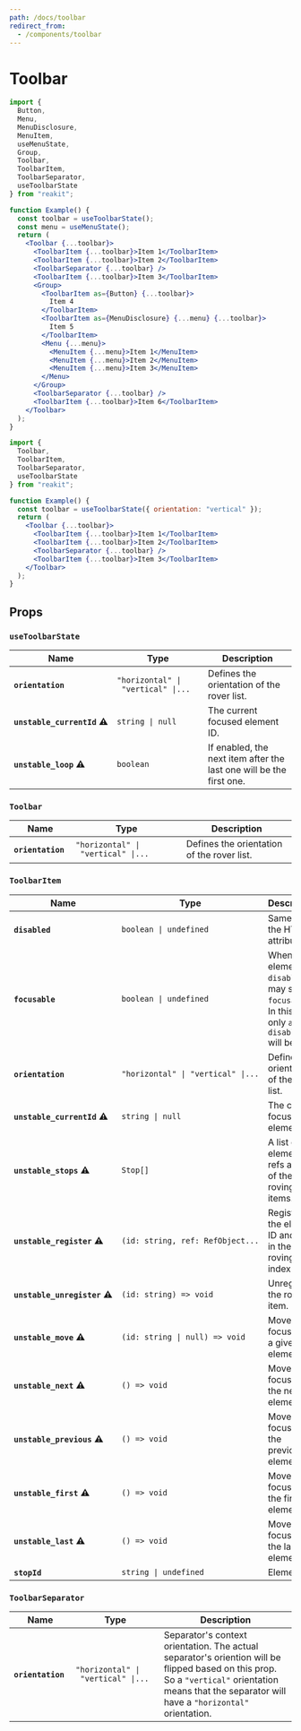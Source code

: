 ```yaml
---
path: /docs/toolbar
redirect_from:
  - /components/toolbar
---
```


# Toolbar

```jsx
import {
  Button,
  Menu,
  MenuDisclosure,
  MenuItem,
  useMenuState,
  Group,
  Toolbar,
  ToolbarItem,
  ToolbarSeparator,
  useToolbarState
} from "reakit";

function Example() {
  const toolbar = useToolbarState();
  const menu = useMenuState();
  return (
    <Toolbar {...toolbar}>
      <ToolbarItem {...toolbar}>Item 1</ToolbarItem>
      <ToolbarItem {...toolbar}>Item 2</ToolbarItem>
      <ToolbarSeparator {...toolbar} />
      <ToolbarItem {...toolbar}>Item 3</ToolbarItem>
      <Group>
        <ToolbarItem as={Button} {...toolbar}>
          Item 4
        </ToolbarItem>
        <ToolbarItem as={MenuDisclosure} {...menu} {...toolbar}>
          Item 5
        </ToolbarItem>
        <Menu {...menu}>
          <MenuItem {...menu}>Item 1</MenuItem>
          <MenuItem {...menu}>Item 2</MenuItem>
          <MenuItem {...menu}>Item 3</MenuItem>
        </Menu>
      </Group>
      <ToolbarSeparator {...toolbar} />
      <ToolbarItem {...toolbar}>Item 6</ToolbarItem>
    </Toolbar>
  );
}
```

```jsx
import {
  Toolbar,
  ToolbarItem,
  ToolbarSeparator,
  useToolbarState
} from "reakit";

function Example() {
  const toolbar = useToolbarState({ orientation: "vertical" });
  return (
    <Toolbar {...toolbar}>
      <ToolbarItem {...toolbar}>Item 1</ToolbarItem>
      <ToolbarItem {...toolbar}>Item 2</ToolbarItem>
      <ToolbarSeparator {...toolbar} />
      <ToolbarItem {...toolbar}>Item 3</ToolbarItem>
    </Toolbar>
  );
}
```

## Props

<!-- Automatically generated -->

### `useToolbarState`

| Name | Type | Description |
|------|------|-------------|
| <strong><code>orientation</code>&nbsp;</strong> | <code title="&#34;horizontal&#34; &#124; &#34;vertical&#34; &#124; undefined">&#34;horizontal&#34;&nbsp;&#124;&nbsp;&#34;vertical&#34;&nbsp;&#124;...</code> | Defines the orientation of the rover list. |
| <strong><code>unstable_currentId</code>&nbsp;⚠️</strong> | <code>string&nbsp;&#124;&nbsp;null</code> | The current focused element ID. |
| <strong><code>unstable_loop</code>&nbsp;⚠️</strong> | <code>boolean</code> | If enabled, the next item after the last one will be the first one. |

### `Toolbar`

| Name | Type | Description |
|------|------|-------------|
| <strong><code>orientation</code>&nbsp;</strong> | <code title="&#34;horizontal&#34; &#124; &#34;vertical&#34; &#124; undefined">&#34;horizontal&#34;&nbsp;&#124;&nbsp;&#34;vertical&#34;&nbsp;&#124;...</code> | Defines the orientation of the rover list. |

### `ToolbarItem`

| Name | Type | Description |
|------|------|-------------|
| <strong><code>disabled</code>&nbsp;</strong> | <code>boolean&nbsp;&#124;&nbsp;undefined</code> | Same as the HTML attribute. |
| <strong><code>focusable</code>&nbsp;</strong> | <code>boolean&nbsp;&#124;&nbsp;undefined</code> | When an element is `disabled`, it may still be `focusable`. In this case, only `aria-disabled` will be set. |
| <strong><code>orientation</code>&nbsp;</strong> | <code title="&#34;horizontal&#34; &#124; &#34;vertical&#34; &#124; undefined">&#34;horizontal&#34;&nbsp;&#124;&nbsp;&#34;vertical&#34;&nbsp;&#124;...</code> | Defines the orientation of the rover list. |
| <strong><code>unstable_currentId</code>&nbsp;⚠️</strong> | <code>string&nbsp;&#124;&nbsp;null</code> | The current focused element ID. |
| <strong><code>unstable_stops</code>&nbsp;⚠️</strong> | <code>Stop[]</code> | A list of element refs and IDs of the roving items. |
| <strong><code>unstable_register</code>&nbsp;⚠️</strong> | <code title="(id: string, ref: RefObject&#60;HTMLElement&#62;) =&#62; void">(id:&nbsp;string,&nbsp;ref:&nbsp;RefObject...</code> | Registers the element ID and ref in the roving tab index list. |
| <strong><code>unstable_unregister</code>&nbsp;⚠️</strong> | <code>(id:&nbsp;string)&nbsp;=&#62;&nbsp;void</code> | Unregisters the roving item. |
| <strong><code>unstable_move</code>&nbsp;⚠️</strong> | <code>(id:&nbsp;string&nbsp;&#124;&nbsp;null)&nbsp;=&#62;&nbsp;void</code> | Moves focus onto a given element ID. |
| <strong><code>unstable_next</code>&nbsp;⚠️</strong> | <code>()&nbsp;=&#62;&nbsp;void</code> | Moves focus onto the next element. |
| <strong><code>unstable_previous</code>&nbsp;⚠️</strong> | <code>()&nbsp;=&#62;&nbsp;void</code> | Moves focus onto the previous element. |
| <strong><code>unstable_first</code>&nbsp;⚠️</strong> | <code>()&nbsp;=&#62;&nbsp;void</code> | Moves focus onto the first element. |
| <strong><code>unstable_last</code>&nbsp;⚠️</strong> | <code>()&nbsp;=&#62;&nbsp;void</code> | Moves focus onto the last element. |
| <strong><code>stopId</code>&nbsp;</strong> | <code>string&nbsp;&#124;&nbsp;undefined</code> | Element ID. |

### `ToolbarSeparator`

| Name | Type | Description |
|------|------|-------------|
| <strong><code>orientation</code>&nbsp;</strong> | <code title="&#34;horizontal&#34; &#124; &#34;vertical&#34; &#124; undefined">&#34;horizontal&#34;&nbsp;&#124;&nbsp;&#34;vertical&#34;&nbsp;&#124;...</code> | Separator's context orientation. The actual separator's oriention will be flipped based on this prop. So a `"vertical"` orientation means that the separator will have a `"horizontal"` orientation. |
